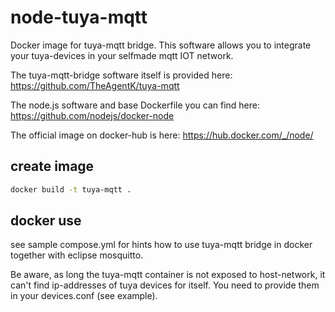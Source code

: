 # node-tuya-mqtt

Docker image for tuya-mqtt bridge. This software allows you to
integrate your tuya-devices in your selfmade mqtt IOT network.

The tuya-mqtt-bridge software itself is provided here:
https://github.com/TheAgentK/tuya-mqtt

The node.js software and base Dockerfile you can find here:
https://github.com/nodejs/docker-node

The official image on docker-hub is here:
https://hub.docker.com/_/node/

## create image 

~~~sh
docker build -t tuya-mqtt . 
~~~

## docker use

see sample compose.yml for hints how to use tuya-mqtt bridge in docker together with eclipse mosquitto.

Be aware, as long the tuya-mqtt container is not exposed to host-network,
it can't find ip-addresses of tuya devices for itself.
You need to provide them in your devices.conf (see example).
